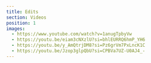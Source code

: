 ```yaml
---
title: Edits
section: Videos
position: 1
images:
  - https://www.youtube.com/watch?v=1anugTpbyVw
  - https://youtu.be/eiam3cNXzlU?si=bhlEURRQ6hmP_YH6
  - https://youtu.be/y_AmQtrjDM8?si=Pz6grVm7PxLncK1C
  - https://youtu.be/Jzop3glpQbU?si=CPBVa7UZ-U0AJ4_-
---
```

